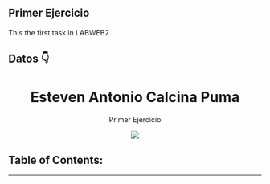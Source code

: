 ## Primer Ejercicio
This the first task in LABWEB2
## Datos  👇



<h1 align = "center"> Esteven Antonio Calcina Puma </h1>
<p align = "center"> Primer Ejercicio</p>
<p align = "center"> <img src = "https://es.m.wikipedia.org/wiki/Archivo:Lubuntu_logo_only.svg" /> </p>

## Table of Contents:
---
